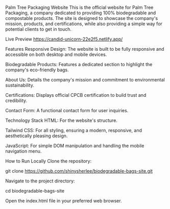 Palm Tree Packaging Website
This is the official website for Palm Tree Packaging, a company dedicated to providing 100% biodegradable and compostable products. The site is designed to showcase the company's mission, products, and certifications, while also providing a simple way for potential clients to get in touch.

Live Preview
https://candid-unicorn-22e2f5.netlify.app/

Features
Responsive Design: The website is built to be fully responsive and accessible on both desktop and mobile devices.

Biodegradable Products: Features a dedicated section to highlight the company's eco-friendly bags.

About Us: Details the company's mission and commitment to environmental sustainability.

Certifications: Displays official CPCB certification to build trust and credibility.

Contact Form: A functional contact form for user inquiries.

Technology Stack
HTML: For the website's structure.

Tailwind CSS: For all styling, ensuring a modern, responsive, and aesthetically pleasing design.

JavaScript: For simple DOM manipulation and handling the mobile navigation menu.

How to Run Locally
Clone the repository:

git clone https://github.com/shinysherlee/biodegradable-bags-site.git

Navigate to the project directory:

cd biodegradable-bags-site

Open the index.html file in your preferred web browser.
